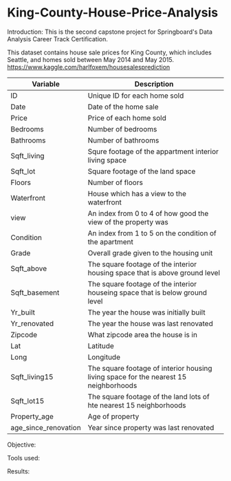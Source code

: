 # King-County-House-Price-Analysis

Introduction:
This is the second capstone project for Springboard's Data Analysis Career Track Certification.

This dataset contains house sale prices for King County, which includes Seattle, and homes sold between May 2014 and May 2015. https://www.kaggle.com/harlfoxem/housesalesprediction

Variable | Description |
| --- | --- |
| ID | Unique ID for each home sold |
| Date | Date of the home sale |
| Price | Price of each home sold |
| Bedrooms | Number of bedrooms |
| Bathrooms | Number of bathrooms|
| Sqft_living | Squre footage of the appartment interior living space|
| Sqft_lot | Square footage of the land space|
| Floors | Number of floors|
| Waterfront | House which has a view to the waterfront |
| view | An index from 0 to 4 of how good the view of the property was |
| Condition | An index from 1 to 5 on the condition of the apartment|
| Grade | Overall grade given to the housing unit	|
| Sqft_above | The square footage of the interior housing space that is above ground level	|
| Sqft_basement | The square footage of the interior houseing space that is below ground level	|
| Yr_built | The year the house was initially built|
| Yr_renovated | The year the house was last renovated|
| Zipcode | What zipcode area the house is in|
| Lat | Latitude|
| Long | Longitude|
| Sqft_living15 | The square footage of interior housing living space for the nearest 15 neighborhoods|
| Sqft_lot15 | The square footage of the land lots of hte nearest 15 neighborhoods|
| Property_age | Age of property|
| age_since_renovation | Year since property was last renovated|

Objective:


Tools used:



Results:


